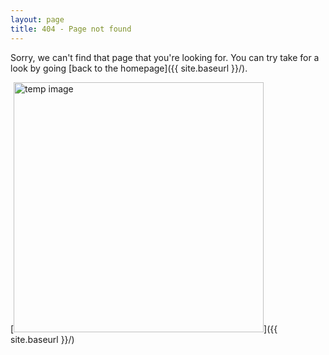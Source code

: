 ```yaml
---
layout: page
title: 404 - Page not found
---
```


Sorry, we can't find that page that you're looking for. You can try take for a look by going [back to the homepage]({{ site.baseurl }}/).

[<img src="{{ site.baseurl }}/images/stock-vector-drawing-business-formulas-keypad-215613088.jpg" alt="temp image" style="width: 400px;"/>]({{ site.baseurl }}/)
